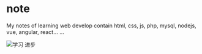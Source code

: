 # note

My notes of learning web develop contain html, css, js, php, mysql, nodejs, vue, angular, react... ...

![学习 进步](http://a1.att.hudong.com/35/79/01300000164586122236795906560.jpg)
